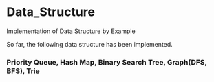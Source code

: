 # Data_Structure

Implementation of Data Structure by Example

So far, the following data structure has been implemented.

### Priority Queue, Hash Map, Binary Search Tree, Graph(DFS, BFS), Trie
